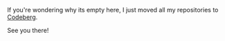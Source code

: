 If you're wondering why its empty here, I just moved all my repositories to [Codeberg](https://codeberg.org/polastri).

See you there!
